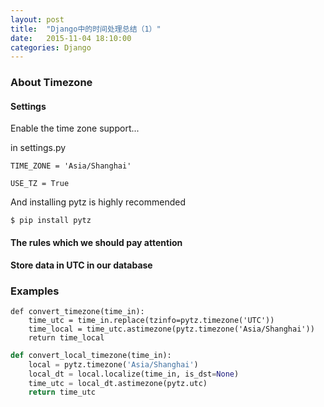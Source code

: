 ```yaml
---
layout: post
title:  "Django中的时间处理总结（1）"
date:   2015-11-04 18:10:00
categories: Django
---
```


### About Timezone

#### Settings

Enable the time zone support...

in settings.py

```
TIME_ZONE = 'Asia/Shanghai'

USE_TZ = True
```

And installing pytz is highly recommended

```
$ pip install pytz
```

#### The rules which we should pay attention

**Store data in UTC in our database**

### Examples

```
def convert_timezone(time_in):
    time_utc = time_in.replace(tzinfo=pytz.timezone('UTC'))
    time_local = time_utc.astimezone(pytz.timezone('Asia/Shanghai'))
    return time_local
```

```Python
def convert_local_timezone(time_in):
    local = pytz.timezone('Asia/Shanghai')
    local_dt = local.localize(time_in, is_dst=None)
    time_utc = local_dt.astimezone(pytz.utc)
    return time_utc
```



